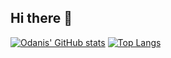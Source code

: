 ## Hi there 👋
[![Odanis' GitHub stats](https://github-readme-stats-git-master-odanis-esqueas-projects.vercel.app/api?username=ReiseArnor)](https://github.com/anuraghazra/github-readme-stats)
[![Top Langs](https://github-readme-stats-git-master-odanis-esqueas-projects.vercel.app/api/top-langs/?username=ReiseArnor&langs_count=20&layout=compact)](https://github.com/anuraghazra/github-readme-stats)
<!--
**ReiseArnor/ReiseArnor** is a ✨ _special_ ✨ repository because its `README.md` (this file) appears on your GitHub profile.

Here are some ideas to get you started:

- 🔭 I’m currently working on ...
- 🌱 I’m currently learning ...
- 👯 I’m looking to collaborate on ...
- 🤔 I’m looking for help with ...
- 💬 Ask me about ...
- 📫 How to reach me: ...
- 😄 Pronouns: ...
- ⚡ Fun fact: ...
-->
